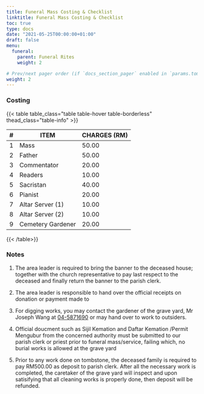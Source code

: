 ```yaml
---
title: Funeral Mass Costing & Checklist
linktitle: Funeral Mass Costing & Checklist
toc: true
type: docs
date: "2021-05-25T00:00:00+01:00"
draft: false
menu:
  funeral:
    parent: Funeral Rites
    weight: 2

# Prev/next pager order (if `docs_section_pager` enabled in `params.toml`)
weight: 2
---
```


### Costing

{{< table table_class="table table-hover table-borderless" thead_class="table-info" >}}

| # | ITEM | CHARGES (RM) |
|---|------|--------------|
| 1 | Mass | 50.00 |
| 2 | Father | 50.00 |
| 3 | Commentator | 20.00 |
| 4 | Readers | 10.00 |
| 5 | Sacristan | 40.00 |
| 6 | Pianist | 20.00 |
| 7 | Altar Server (1) | 10.00 |
| 8 | Altar Server (2) | 10.00 |
| 9 | Cemetery Gardener | 20.00 |

{{< /table>}}

### Notes
1. The area leader is required to bring the banner to the deceased house; together with the church representative to pay last respect to the deceased and finally return the banner to the parish clerk.

2. The area leader is responsible to hand over the official receipts on donation or payment made to

3. For digging works, you may contact the gardener of the grave yard, Mr Joseph Wang at [04-5871690](tel:6045871690) or may hand over to work to outsiders.

4. Official doucment such as Sijil Kemation and Daftar Kemation /Permit Mengubur from the concerned
authority must be submitted to our parish clerk or priest prior to funeral mass/service, failing which,
no burial works is allowed at the grave yard

5. Prior to any work done on tombstone, the deceased family is required to pay RM500.00 as deposit
to parish clerk. After all the necessary work is completed, the caretaker of the grave yard will inspect
and upon satisifying that all cleaning works is properly done, then deposit will be refunded.
